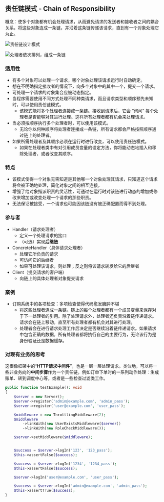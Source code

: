 ## 责任链模式 - Chain of Responsibility

概念：使多个对象都有机会处理请求，从而避免请求的发送者和接收者之间的耦合关系。将这些对象连成一条链，并沿着这条链传递该请求，直到有一个对象处理它为止。

![责任链设计模式](assets/设计模式/chain-of-responsibility.png)

![处理者依次排列，组成一条链](assets/设计模式/solution1-zh-16482772466192.png)

### 适用性

- 有多个对象可以处理一个请求，哪个对象处理该请求运行时自动确定。
- 想在不明确指定接收者的情况下，向多个对象中的其中一个，提交一个请求。
- 可处理一个请求的对象集合应被动态指定。
- 当程序需要使用不同方式处理不同种类请求，而且请求类型和顺序预先未知时，可以使用责任链模式。
    - 该模式能将多个处理者连接成一条链。接收到请求后，它会 “询问” 每个处理者是否能够对其进行处理。这样所有处理者都有机会来处理请求。
- 当必须按顺序执行多个处理者时，可以使用该模式。
    - 无论你以何种顺序将处理者连接成一条链，所有请求都会严格按照顺序通过链上的处理者。
- 如果所需处理者及其顺序必须在运行时进行改变，可以使用责任链模式。
    - 如果在处理者类中有对引用成员变量的设定方法，你将能动态地插入和移除处理者，或者改变其顺序。

### 特点

- 该模式使得一个对象无需知道是其他哪一个对象处理其请求，只知道这个请求将会被正确地处理，简化对象之间的相互连接。
- 增强了给对象指派职责的灵活性，可通过在运行时对该链进行动态的增加或修改来增加或改变处理一个请求的那些职责。
- 无法保证被接受，一个请求也可能因该链没有被正确配置而得不到处理。

### 参与者

- Handler（请求处理者）
    - 定义一个处理请求的接口
    - （可选）实现**后继链**
- ConcreteHandler（具体请求处理者）
    - 处理它所负责的请求
    - 可访问它的后继者
    - 如果可处理该请求，则处理；反之则将该请求转发给它的后继者
- Client（提交请求的客户端）
    - 向链上的具体处理者对象提交请求

### 案例

- 订购系统中的各项检查：多项检查使得代码愈发臃肿不堪
    - 将这些处理者连成一条链。链上的每个处理者都有一个成员变量来保存对于下一处理者的引用。除了处理请求外，处理者还负责沿着链传递请求。请求会在链上移动，直至所有处理者都有机会对其进行处理。
    - 处理者会在进行请求处理工作后决定是否继续沿着链传递请求。如果请求中包含正确的数据，所有处理者都将执行自己的主要行为，无论该行为是身份验证还是数据缓存。

### 对现有业务的思考

这很像框架中的“**HTTP请求中间件**”，也是一层一层处理请求。类似地，可以将一些非业务向的**中间步骤**作为一个责任链，例如订单下单时的一系列动作处理：生成账单、转到调度中心等，或者是一些检查过滤类工作。

```php
public function testExample(): void
{
    $server = new Server();
    $server->register('admin@example.com', 'admin_pass');
    $server->register('user@example.com', 'user_pass');

    $middleware = new ThrottlingMiddleware(2);
    $middleware
        ->linkWith(new UserExistsMiddleware($server))
        ->linkWith(new RoleCheckMiddleware());

    $server->setMiddleware($middleware);


    $success = $server->logIn('123', '123_pass');
    $this->assertFalse($success);

    $success = $server->logIn('1234', '1234_pass');
    $this->assertFalse($success);

    $server->logIn('user@example.com', 'user_pass');

    $success = $server->logIn('admin@example.com', 'admin_pass');
    $this->assertTrue($success);
}

```

